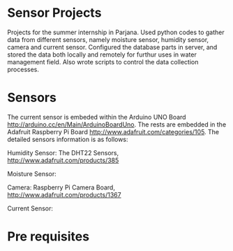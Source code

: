 Sensor Projects
================================================

Projects for the summer internship in Parjana. Used python codes to gather data from different sensors, namely moisture sensor, humidity sensor, camera and current sensor. Configured the database parts in server, and stored the data both locally and remotely for furthur uses in water management field. Also wrote scripts to control the data collection processes.


Sensors
================================================
The current sensor is embeded within the Arduino UNO Board http://arduino.cc/en/Main/ArduinoBoardUno. The rests are embedded in the Adafruit Raspberry Pi Board http://www.adafruit.com/categories/105. The detailed sensors information is as follows:

Humidity Sensor: 
The DHT22 Sensors, http://www.adafruit.com/products/385

Moisture Sensor:

Camera:
Raspberry Pi Camera Board, http://www.adafruit.com/products/1367

Current Sensor:


Pre requisites
================================================
